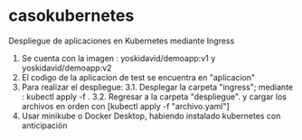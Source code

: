 # casokubernetes
Despliegue de aplicaciones en Kubernetes mediante Ingress


1. Se cuenta con la imagen : yoskidavid/demoapp:v1 y yoskidavid/demoapp:v2
2. El codigo de la aplicacion de test se encuentra en  "aplicacion"
3. Para realizar el despliegue:
    3.1. Desplegar la carpeta "ingress"; mediante :  kubectl apply -f .
    3.2. Regresar a la carpeta "despliegue". y cargar los archivos en orden con [kubectl apply -f "archivo.yaml"]
4. Usar minikube o Docker Desktop, habiendo instalado kubernetes con anticipación
